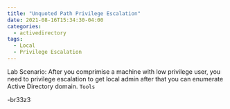 ```yaml
---
title: "Unquoted Path Privilege Escalation"
date: 2021-08-16T15:34:30-04:00
categories:
  - activedirectory
tags:
  - Local
  - Privilege Escalation
---
```


Lab Scenario: After you comprimise a machine with low privilege user, you need to privilege escalation to get local admin after that you can enumerate Active Directory domain. 
`Tools`

-br33z3
